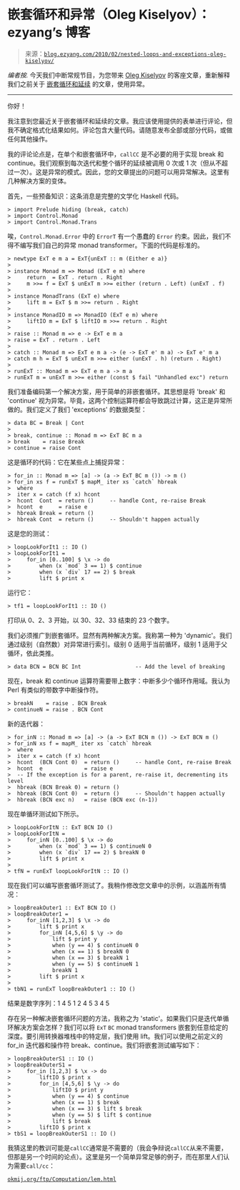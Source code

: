 <!--yml

category: 未分类

date: 2024-07-01 18:18:27

-->

# 嵌套循环和异常（Oleg Kiselyov）：ezyang’s 博客

> 来源：[`blog.ezyang.com/2010/02/nested-loops-and-exceptions-oleg-kiselyov/`](http://blog.ezyang.com/2010/02/nested-loops-and-exceptions-oleg-kiselyov/)

*编者按.* 今天我们中断常规节目，为您带来 [Oleg Kiselyov](http://okmij.org/ftp/) 的客座文章，重新解释我们之前关于 [嵌套循环和延续](http://blog.ezyang.com/2010/02/nested-loops-and-continuation/) 的文章，使用异常。

* * *

你好！

我注意到您最近关于嵌套循环和延续的文章。我应该使用提供的表单进行评论，但我不确定格式化结果如何。评论包含大量代码。请随意发布全部或部分代码，或做任何其他操作。

我的评论论点是，在单个和嵌套循环中，`callCC` 是不必要的用于实现 break 和 continue。我们观察到每次迭代和整个循环的延续被调用 0 次或 1 次（但从不超过一次）。这是异常的模式。因此，您的文章提出的问题可以用异常解决。这里有几种解决方案的变体。

首先，一些预备知识：这条消息是完整的文学化 Haskell 代码。

```
> import Prelude hiding (break, catch)
> import Control.Monad
> import Control.Monad.Trans

```

唉，`Control.Monad.Error` 中的 `ErrorT` 有一个愚蠢的 `Error` 约束。因此，我们不得不编写我们自己的异常 monad transformer。下面的代码是标准的。

```
> newtype ExT e m a = ExT{unExT :: m (Either e a)}
>
> instance Monad m => Monad (ExT e m) where
>     return  = ExT . return . Right
>     m >>= f = ExT $ unExT m >>= either (return . Left) (unExT . f)
>
> instance MonadTrans (ExT e) where
>     lift m = ExT $ m >>= return . Right
>
> instance MonadIO m => MonadIO (ExT e m) where
>     liftIO m = ExT $ liftIO m >>= return . Right
>
> raise :: Monad m => e -> ExT e m a
> raise = ExT . return . Left
>
> catch :: Monad m => ExT e m a -> (e -> ExT e' m a) -> ExT e' m a
> catch m h = ExT $ unExT m >>= either (unExT . h) (return . Right)
>
> runExT :: Monad m => ExT e m a -> m a
> runExT m = unExT m >>= either (const $ fail "Unhandled exc") return

```

我们准备编码第一个解决方案，用于简单的非嵌套循环。其思想是将 'break' 和 'continue' 视为异常。毕竟，这两个控制运算符都会导致跳过计算，这正是异常所做的。我们定义了我们 'exceptions' 的数据类型：

```
> data BC = Break | Cont
>
> break, continue :: Monad m => ExT BC m a
> break    = raise Break
> continue = raise Cont

```

这是循环的代码：它在某些点上捕捉异常：

```
> for_in :: Monad m => [a] -> (a -> ExT BC m ()) -> m ()
> for_in xs f = runExT $ mapM_ iter xs `catch` hbreak
>  where
>  iter x = catch (f x) hcont
>  hcont  Cont  = return ()     -- handle Cont, re-raise Break
>  hcont  e     = raise e
>  hbreak Break = return ()
>  hbreak Cont  = return ()     -- Shouldn't happen actually

```

这是您的测试：

```
> loopLookForIt1 :: IO ()
> loopLookForIt1 =
>     for_in [0..100] $ \x -> do
>         when (x `mod` 3 == 1) $ continue
>         when (x `div` 17 == 2) $ break
>         lift $ print x

```

运行它：

```
> tf1 = loopLookForIt1 :: IO ()

```

打印从 0、2、3 开始，以 30、32、33 结束的 23 个数字。

我们必须推广到嵌套循环。显然有两种解决方案。我称第一种为 'dynamic'。我们通过级别（自然数）对异常进行索引。级别 0 适用于当前循环，级别 1 适用于父循环，依此类推。

```
> data BCN = BCN BC Int                 -- Add the level of breaking

```

现在，break 和 continue 运算符需要带上数字：中断多少个循环作用域。我认为 Perl 有类似的带数字中断操作符。

```
> breakN    = raise . BCN Break
> continueN = raise . BCN Cont

```

新的迭代器：

```
> for_inN :: Monad m => [a] -> (a -> ExT BCN m ()) -> ExT BCN m ()
> for_inN xs f = mapM_ iter xs `catch` hbreak
>  where
>  iter x = catch (f x) hcont
>  hcont  (BCN Cont 0)  = return ()     -- handle Cont, re-raise Break
>  hcont  e             = raise e
>  -- If the exception is for a parent, re-raise it, decrementing its level
>  hbreak (BCN Break 0) = return ()
>  hbreak (BCN Cont 0)  = return ()     -- Shouldn't happen actually
>  hbreak (BCN exc n)   = raise (BCN exc (n-1))

```

现在单循环测试如下所示。

```
> loopLookForItN :: ExT BCN IO ()
> loopLookForItN =
>     for_inN [0..100] $ \x -> do
>         when (x `mod` 3 == 1) $ continueN 0
>         when (x `div` 17 == 2) $ breakN 0
>         lift $ print x
>
> tfN = runExT loopLookForItN :: IO ()

```

现在我们可以编写嵌套循环测试了。我稍作修改您文章中的示例，以涵盖所有情况：

```
> loopBreakOuter1 :: ExT BCN IO ()
> loopBreakOuter1 =
>     for_inN [1,2,3] $ \x -> do
>         lift $ print x
>         for_inN [4,5,6] $ \y -> do
>             lift $ print y
>             when (y == 4) $ continueN 0
>             when (x == 1) $ breakN 0
>             when (x == 3) $ breakN 1
>             when (y == 5) $ continueN 1
>             breakN 1
>         lift $ print x
>
> tbN1 = runExT loopBreakOuter1 :: IO ()

```

结果是数字序列：1 4 5 1 2 4 5 3 4 5

存在另一种解决嵌套循环问题的方法，我称之为 'static'。如果我们只是迭代单循环解决方案会怎样？我们可以将 `ExT` `BC` monad transformers 嵌套到任意给定的深度。要引用转换器堆栈中的特定层，我们使用 lift。我们可以使用之前定义的 for_in 迭代器和操作符 break、continue。我们将嵌套测试编写如下：

```
> loopBreakOuterS1 :: IO ()
> loopBreakOuterS1 =
>     for_in [1,2,3] $ \x -> do
>         liftIO $ print x
>         for_in [4,5,6] $ \y -> do
>             liftIO $ print y
>             when (y == 4) $ continue
>             when (x == 1) $ break
>             when (x == 3) $ lift $ break
>             when (y == 5) $ lift $ continue
>             lift $ break
>         liftIO $ print x
> tbS1 = loopBreakOuterS1 :: IO ()

```

我猜这里的教训可能是`callCC`通常是不需要的（我会争辩说`callCC`从来不需要，但那是另一个时间的论点）。这里是另一个简单异常足够的例子，而在那里人们认为需要`call/cc`：

[`okmij.org/ftp/Computation/lem.html`](http://okmij.org/ftp/Computation/lem.html)
